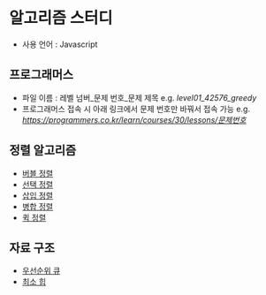 # 알고리즘 스터디

- 사용 언어 : Javascript

## 프로그래머스

- 파일 이름 : 레벨 넘버\_문제 번호\_문제 제목
  e.g. _level01_42576_greedy_
- 프로그래머스 접속 시 아래 링크에서 문제 번호만 바꿔서 접속 가능
  e.g. _<https://programmers.co.kr/learn/courses/30/lessons/문제번호>_

## 정렬 알고리즘

- [버블 정렬](/src/sort-algorithm/bubbleSort.js)
- [선택 정렬](/src/sort-algorithm/selectionSort.js)
- [삽입 정렬](/src/sort-algorithm/insertionSort.js)
- [병합 정렬](/src/sort-algorithm/mergeSort.js)
- [퀵 정렬](/src/sort-algorithm/quickSort.js)

## 자료 구조

- [우선순위 큐](/src/data-structure/priority-queue.js)
- [최소 힙](/src/data-structure/min-heap.js)
